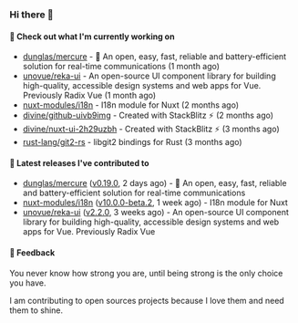 ### Hi there 👋

#### 👷 Check out what I'm currently working on

- [dunglas/mercure](https://github.com/dunglas/mercure) - 🪽 An open, easy, fast, reliable and battery-efficient solution for real-time communications (1 month ago)
- [unovue/reka-ui](https://github.com/unovue/reka-ui) - An open-source UI component library for building high-quality, accessible design systems and web apps for Vue. Previously Radix Vue (1 month ago)
- [nuxt-modules/i18n](https://github.com/nuxt-modules/i18n) - I18n module for Nuxt (2 months ago)
- [divine/github-uivb9img](https://github.com/divine/github-uivb9img) - Created with StackBlitz ⚡️ (2 months ago)
- [divine/nuxt-ui-2h29uzbh](https://github.com/divine/nuxt-ui-2h29uzbh) - Created with StackBlitz ⚡️ (3 months ago)
- [rust-lang/git2-rs](https://github.com/rust-lang/git2-rs) - libgit2 bindings for Rust (3 months ago)

#### 🔭 Latest releases I've contributed to

- [dunglas/mercure](https://github.com/dunglas/mercure) ([v0.19.0](https://github.com/dunglas/mercure/releases/tag/v0.19.0), 2 days ago) - 🪽 An open, easy, fast, reliable and battery-efficient solution for real-time communications
- [nuxt-modules/i18n](https://github.com/nuxt-modules/i18n) ([v10.0.0-beta.2](https://github.com/nuxt-modules/i18n/releases/tag/v10.0.0-beta.2), 1 week ago) - I18n module for Nuxt
- [unovue/reka-ui](https://github.com/unovue/reka-ui) ([v2.2.0](https://github.com/unovue/reka-ui/releases/tag/v2.2.0), 3 weeks ago) - An open-source UI component library for building high-quality, accessible design systems and web apps for Vue. Previously Radix Vue

#### 💬 Feedback
You never know how strong you are, until being strong is the only choice you have.

I am contributing to open sources projects because I love them and need them to shine.
